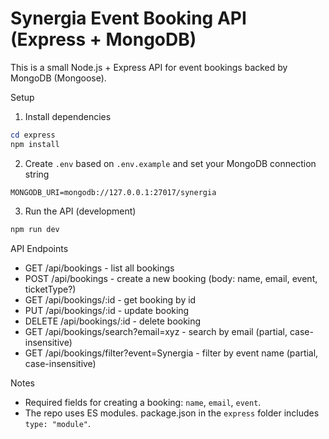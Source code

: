 # Synergia Event Booking API (Express + MongoDB)

This is a small Node.js + Express API for event bookings backed by MongoDB (Mongoose).

Setup

1. Install dependencies

```powershell
cd express
npm install
```

2. Create `.env` based on `.env.example` and set your MongoDB connection string

```text
MONGODB_URI=mongodb://127.0.0.1:27017/synergia
```

3. Run the API (development)

```powershell
npm run dev
```

API Endpoints

- GET /api/bookings - list all bookings
- POST /api/bookings - create a new booking (body: name, email, event, ticketType?)
- GET /api/bookings/:id - get booking by id
- PUT /api/bookings/:id - update booking
- DELETE /api/bookings/:id - delete booking
- GET /api/bookings/search?email=xyz - search by email (partial, case-insensitive)
- GET /api/bookings/filter?event=Synergia - filter by event name (partial, case-insensitive)

Notes

- Required fields for creating a booking: `name`, `email`, `event`.
- The repo uses ES modules. package.json in the `express` folder includes `type: "module"`.
